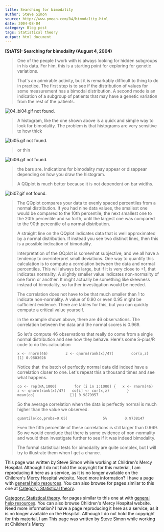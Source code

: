 ```yaml
---
title: Searching for bimodality
author: Steve Simon
source: http://www.pmean.com/04/bimodality.html
date: 2004-08-04
category: Blog post
tags: Statistical theory
output: html_document
---
```

**[StATS]: Searching for bimodality (August 4,
2004)**

> One of the people I work with is always looking for hidden subgroups
> in his data. For him, this is a starting point for exploring for
> genetic variations.
>
> That\'s an admirable activity, but it is remarkably difficult to thing
> to do in practice. The first step is to see if the distribution of
> values for some measurement has a bimodal distribution. A second mode
> is an indication of a subgroup of patients that may have a genetic
> variation from the rest of the patients.
>
![04_bi04.gif not found.](../../../web/images/04/bimodality01.png)
>
> A histogram, like the one shown above is a quick and simple way to
> look for bimodality. The problem is that histograms are very sensitive
> to how thick
>
![bi05.gif not found.](../../../web/images/04/bimodality02.png)
>
> or thin
>
![bi06.gif not found.](../../../web/images/04/bimodality03.png)
>
> the bars are. Indications for bimodality may appear or disappear
> depending on how you draw the histogram.
>
> A QQplot is much better because it is not dependent on bar widths.
>
![bi07.gif not found.](../../../web/images/04/bimodality04.png)
>
> The QQplot compares your data to evenly spaced percentiles from a
> normal distribution. If you had nine data values, the smallest one
> would be compared to the 10th percentile, the next smallest one to the
> 20th percentile and so forth, until the largest one was compared to
> the 90th percentile of a normal distribution.
>
> A straight line on the QQplot indicates data that is well approximated
> by a normal distribution. If instead you see two distinct lines, then
> this is a possible indication of bimodality.
>
> Interpretation of the QQplot is somewhat subjective, and we all have a
> tendency to overinterpret small deviations. One way to quantify this
> calculation is to compute a correlation between the data and normal
> percentiles. This will always be large, but if it is very close to +1,
> that indicates normality. A slightly smaller value indicates
> non-normality of one form or another. It might actually be something
> like skewness instead of bimodality, so further investigation would be
> needed.
>
> The correlation does not have to be that much smaller than 1 to
> indicate non-normality. A value of 0.90 or even 0.95 might be
> sufficient evidence. There are tables for this, but you can quickly
> compute a critical value yourself.
>
> In the example shown above, there are 46 observations. The correlation
> between the data and the normal scores is 0.969.
>
> So let\'s compute 46 observations that really do come from a single
> normal distribution and see how they behave. Here\'s some S-plus/R
> code to do this calculation
>
> `x <- rnorm(46)        z <- qnorm(rank(x)/47)        cor(x,z)                [1] 0.9803026`
>
> Notice that  the batch of perfectly normal data did indeed have a
> correlation closer to one. Let\'s repeat this a thousand times and see
> what happens.
>
> `co <- rep(NA,1000)        for (i in 1:1000) {   x <- rnorm(46)   z <- qnorm(rank(x)/47)   co[i] <- cor(x,z)        }        mean(co)                [1] 0.9879957`
>
> So the average correlation when the data is perfectly normal is much
> higher than the value we observed.
>
> `quantile(co,probs=0.05)                5%        0.9738147`
>
> Even the fifth percentile of these correlations is still larger than
> 0.969. So we would conclude that there is some evidence of
> non-normality and would then investigate further to see if it was
> indeed bimodality.
>
> The formal statistical tests for bimodality are quite complex, but I
> will try to illustrate them when I get a chance.

This page was written by Steve Simon while working at Children\'s Mercy
Hospital. Although I do not hold the copyright for this material, I am
reproducing it here as a service, as it is no longer available on the
Children\'s Mercy Hospital website. Need more information? I have a page
with [general help resources](../GeneralHelp.html). You can also browse
for pages similar to this one at [](../category/DiagnosticTesting.html)
[Category: Statistical theory](../category/StatisticalTheory.html).
<!---More--->
[Category: Statistical theory](../category/StatisticalTheory.html).
for pages similar to this one at [](../category/DiagnosticTesting.html)
with [general help resources](../GeneralHelp.html). You can also browse
Children\'s Mercy Hospital website. Need more information? I have a page
reproducing it here as a service, as it is no longer available on the
Hospital. Although I do not hold the copyright for this material, I am
This page was written by Steve Simon while working at Children\'s Mercy

<!---Do not use
**[StATS]: Searching for bimodality (August 4,
This page was written by Steve Simon while working at Children\'s Mercy
Hospital. Although I do not hold the copyright for this material, I am
reproducing it here as a service, as it is no longer available on the
Children\'s Mercy Hospital website. Need more information? I have a page
with [general help resources](../GeneralHelp.html). You can also browse
for pages similar to this one at [](../category/DiagnosticTesting.html)
[Category: Statistical theory](../category/StatisticalTheory.html).
--->

